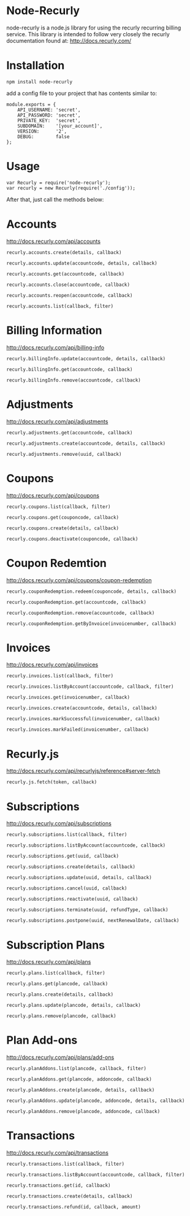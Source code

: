 Node-Recurly
===============

node-recurly is a node.js library for using the recurly recurring billing service. This library is intended to follow very closely the recurly documentation found at:
http://docs.recurly.com/

Installation
===============

	npm install node-recurly

add a config file to your project that has contents similar to:

	module.exports = {
		API_USERNAME: 'secret',
		API_PASSWORD: 'secret',
		PRIVATE_KEY:  'secret',
		SUBDOMAIN:    '[your_account]',
		VERSION:      '2',
		DEBUG:        false
	};


Usage
===============

	var Recurly = require('node-recurly');
	var recurly = new Recurly(require('./config'));

After that, just call the methods below:


Accounts
===============
http://docs.recurly.com/api/accounts

	recurly.accounts.create(details, callback)

	recurly.accounts.update(accountcode, details, callback)

	recurly.accounts.get(accountcode, callback)

	recurly.accounts.close(accountcode, callback)

    recurly.accounts.reopen(accountcode, callback)

    recurly.accounts.list(callback, filter)


Billing Information
===============
http://docs.recurly.com/api/billing-info

	recurly.billingInfo.update(accountcode, details, callback)

	recurly.billingInfo.get(accountcode, callback)

	recurly.billingInfo.remove(accountcode, callback)


Adjustments
===============
http://docs.recurly.com/api/adjustments

	recurly.adjustments.get(accountcode, callback)

	recurly.adjustments.create(accountcode, details, callback)

	recurly.adjustments.remove(uuid, callback)


Coupons
===============
http://docs.recurly.com/api/coupons

	recurly.coupons.list(callback, filter)

	recurly.coupons.get(couponcode, callback)

	recurly.coupons.create(details, callback)

	recurly.coupons.deactivate(couponcode, callback)


Coupon Redemtion
=================
http://docs.recurly.com/api/coupons/coupon-redemption

	recurly.couponRedemption.redeem(couponcode, details, callback)

	recurly.couponRedemption.get(accountcode, callback)

	recurly.couponRedemption.remove(accountcode, callback)

	recurly.couponRedemption.getByInvoice(invoicenumber, callback)


Invoices
===============
http://docs.recurly.com/api/invoices

	recurly.invoices.list(callback, filter)

	recurly.invoices.listByAccount(accountcode, callback, filter)

	recurly.invoices.get(invoicenumber, callback)

	recurly.invoices.create(accountcode, details, callback)

	recurly.invoices.markSuccessful(invoicenumber, callback)

	recurly.invoices.markFailed(invoicenumber, callback)


Recurly.js
===============
http://docs.recurly.com/api/recurlyjs/reference#server-fetch

    recurly.js.fetch(token, callback)


Subscriptions
===============
http://docs.recurly.com/api/subscriptions

	recurly.subscriptions.list(callback, filter)

	recurly.subscriptions.listByAccount(accountcode, callback)

	recurly.subscriptions.get(uuid, callback)

	recurly.subscriptions.create(details, callback)

	recurly.subscriptions.update(uuid, details, callback)

	recurly.subscriptions.cancel(uuid, callback)

	recurly.subscriptions.reactivate(uuid, callback)

	recurly.subscriptions.terminate(uuid, refundType, callback)

 	recurly.subscriptions.postpone(uuid, nextRenewalDate, callback)


Subscription Plans
==================
http://docs.recurly.com/api/plans

	recurly.plans.list(callback, filter)

	recurly.plans.get(plancode, callback)

	recurly.plans.create(details, callback)

	recurly.plans.update(plancode, details, callback)

	recurly.plans.remove(plancode, callback)


Plan Add-ons
==================
http://docs.recurly.com/api/plans/add-ons

	recurly.planAddons.list(plancode, callback, filter)

	recurly.planAddons.get(plancode, addoncode, callback)

	recurly.planAddons.create(plancode, details, callback)

	recurly.planAddons.update(plancode, addoncode, details, callback)

	recurly.planAddons.remove(plancode, addoncode, callback)


Transactions
===============
http://docs.recurly.com/api/transactions

	recurly.transactions.list(callback, filter)

	recurly.transactions.listByAccount(accountcode, callback, filter)

	recurly.transactions.get(id, callback)

	recurly.transactions.create(details, callback)

	recurly.transactions.refund(id, callback, amount)
